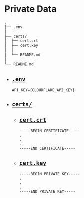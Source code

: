 # Private Data

```sh
.
├── .env
│
├── certs/
│  ├── cert.crt
│  ├── cert.key
│  │
│  └── README.md
│
└── README.md
```

- ## [`.env`](.env)

  ```
  API_KEY={CLOUDFLARE_API_KEY}
  ```

- ## [`certs/`](certs)

  - ## [`cert.crt`](cert.crt)

    ```
    -----BEGIN CERTIFICATE-----
    .
    .
    .
    -----END CERTIFICATE-----
    ```

  - ## [`cert.key`](cert.key)

    ```
    -----BEGIN PRIVATE KEY-----
    .
    .
    .
    -----END PRIVATE KEY-----
    ```
